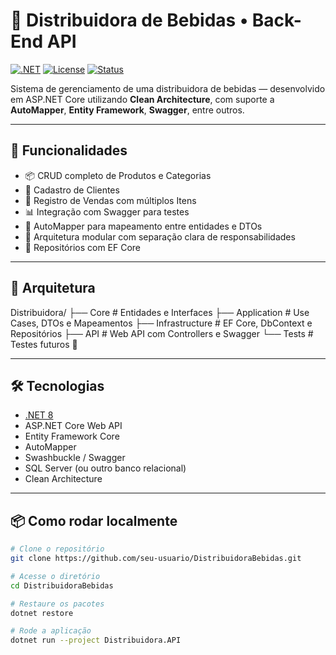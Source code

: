 # 🧃 Distribuidora de Bebidas • Back-End API

[![.NET](https://img.shields.io/badge/.NET-8.0-blue?logo=dotnet)](https://dotnet.microsoft.com/)
[![License](https://img.shields.io/badge/license-MIT-green.svg)](LICENSE)
[![Status](https://img.shields.io/badge/status-em%20desenvolvimento-yellow)]()

Sistema de gerenciamento de uma distribuidora de bebidas — desenvolvido em ASP.NET Core utilizando **Clean Architecture**, com suporte a **AutoMapper**, **Entity Framework**, **Swagger**, entre outros.

---

## 🚀 Funcionalidades

- 📦 CRUD completo de Produtos e Categorias
- 👥 Cadastro de Clientes
- 🧾 Registro de Vendas com múltiplos Itens
- 📊 Integração com Swagger para testes
- 🔄 AutoMapper para mapeamento entre entidades e DTOs
- 🧱 Arquitetura modular com separação clara de responsabilidades
- 📂 Repositórios com EF Core

---
## 🧱 Arquitetura
Distribuidora/
├── Core                # Entidades e Interfaces
├── Application         # Use Cases, DTOs e Mapeamentos
├── Infrastructure      # EF Core, DbContext e Repositórios
├── API                 # Web API com Controllers e Swagger
└── Tests               # Testes futuros 🔧

---

## 🛠️ Tecnologias

- [.NET 8](https://dotnet.microsoft.com/)
- ASP.NET Core Web API
- Entity Framework Core
- AutoMapper
- Swashbuckle / Swagger
- SQL Server (ou outro banco relacional)
- Clean Architecture

---

## 📦 Como rodar localmente

```bash
# Clone o repositório
git clone https://github.com/seu-usuario/DistribuidoraBebidas.git

# Acesse o diretório
cd DistribuidoraBebidas

# Restaure os pacotes
dotnet restore

# Rode a aplicação
dotnet run --project Distribuidora.API
